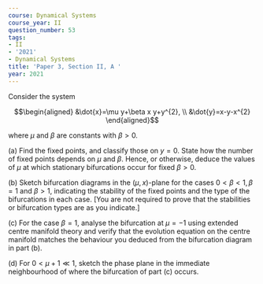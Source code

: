 ```yaml
---
course: Dynamical Systems
course_year: II
question_number: 53
tags:
- II
- '2021'
- Dynamical Systems
title: 'Paper 3, Section II, A '
year: 2021
---
```




Consider the system

$$\begin{aligned}
&\dot{x}=\mu y+\beta x y+y^{2}, \\
&\dot{y}=x-y-x^{2}
\end{aligned}$$

where $\mu$ and $\beta$ are constants with $\beta>0$.

(a) Find the fixed points, and classify those on $y=0$. State how the number of fixed points depends on $\mu$ and $\beta$. Hence, or otherwise, deduce the values of $\mu$ at which stationary bifurcations occur for fixed $\beta>0$.

(b) Sketch bifurcation diagrams in the $(\mu, x)$-plane for the cases $0<\beta<1, \beta=1$ and $\beta>1$, indicating the stability of the fixed points and the type of the bifurcations in each case. [You are not required to prove that the stabilities or bifurcation types are as you indicate.]

(c) For the case $\beta=1$, analyse the bifurcation at $\mu=-1$ using extended centre manifold theory and verify that the evolution equation on the centre manifold matches the behaviour you deduced from the bifurcation diagram in part (b).

(d) For $0<\mu+1 \ll 1$, sketch the phase plane in the immediate neighbourhood of where the bifurcation of part (c) occurs.